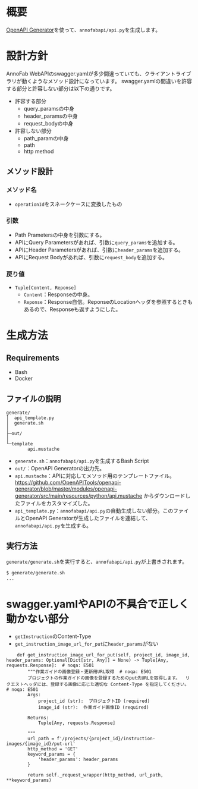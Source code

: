 # 概要
[OpenAPI Generator](https://github.com/OpenAPITools/openapi-generator)を使って、`annofabapi/api.py`を生成します。


# 設計方針
AnnoFab WebAPIのswagger.yamlが多少間違っていても、クライアントライブラリが動くようなメソッド設計になっています。
swagger.yamlの間違いを許容する部分と許容しない部分は以下の通りです。

* 許容する部分
    * query_paramsの中身
    * header_paramsの中身
    * request_bodyの中身
* 許容しない部分
    * path_paramの中身
    * path
    * http method


## メソッド設計
### メソッド名
* `operationId`をスネークケースに変換したもの

### 引数
* Path Prametersの中身を引数にする。
* APIにQuery Parametersがあれば、引数に`query_params`を追加する。
* APIにHeader Parametersがあれば、引数に`header_params`を追加する。
* APIにRequest Bodyがあれば、引数に`request_body`を追加する。

### 戻り値
* `Tuple[Content, Reponse]`
    * `Content`：Responseの中身。
    * `Reponse`：Response自信。ReponseのLocationヘッダを参照するときもあるので、Responseも返すようにした。


# 生成方法

## Requirements
* Bash
* Docker

## ファイルの説明

```
generate/
│  api_template.py
│  generate.sh
│
├─out/
│  
└─template
        api.mustache

```

* `generate.sh`：`annofabapi/api.py`を生成するBash Script
* `out/`：OpenAPI Generatorの出力先。
* `api.mustache`：APIに対応してメソッド用のテンプレートファイル。https://github.com/OpenAPITools/openapi-generator/blob/master/modules/openapi-generator/src/main/resources/python/api.mustache からダウンロードしたファイルをカスタマイズした。
* `api_template.py`：`annofabapi/api.py`の自動生成しない部分。このファイルとOpenAPI Generatorが生成したファイルを連結して、`annofabapi/api.py`を生成する。

## 実行方法

`generate/generate.sh`を実行すると、`annofabapi/api.py`が上書きされます。

```bash
$ generate/generate.sh
...
```


# swagger.yamlやAPIの不具合で正しく動かない部分

* `getInstruction`のContent-Type
* `get_instruction_image_url_for_put`に`header_params`がない


```
    def get_instruction_image_url_for_put(self, project_id, image_id, header_params: Optional[Dict[str, Any]] = None) -> Tuple[Any, requests.Response]:  # noqa: E501
        """作業ガイドの画像登録・更新用URL取得  # noqa: E501
        プロジェクトの作業ガイドの画像を登録するためのput先URLを取得します。  リクエストヘッダには、登録する画像に応じた適切な Content-Type を指定してください。   # noqa: E501
        Args:
            project_id (str):  プロジェクトID (required)
            image_id (str):  作業ガイド画像ID (required)

        Returns:
            Tuple[Any, requests.Response]

        """
        url_path = f'/projects/{project_id}/instruction-images/{image_id}/put-url'
        http_method = 'GET'
        keyword_params = {
            'header_params': header_params
        }

        return self._request_wrapper(http_method, url_path, **keyword_params)
```

